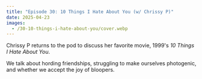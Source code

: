 ```yaml
---
title: "Episode 30: 10 Things I Hate About You (w/ Chrissy P)"
date: 2025-04-23
images:
  - /30-10-things-i-hate-about-you/cover.webp
---
```


Chrissy P returns to the pod to discuss her favorite movie, 1999's _10 Things I Hate About You_.

We talk about hording friendships, struggling to make ourselves photogenic, and whether we accept the joy of bloopers.

<!--more-->
